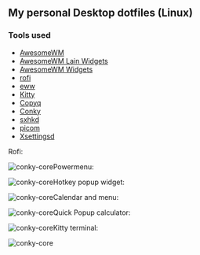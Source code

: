 ## My personal Desktop dotfiles (Linux)

### Tools used

* [AwesomeWM](https://github.com/awesomeWM/awesome)
* [AwesomeWM Lain Widgets](https://github.com/lcpz/lain)
* [AwesomeWM Widgets](https://github.com/streetturtle/awesome-wm-widgets)
* [rofi](https://github.com/davatorium/rofi)
* [eww](https://github.com/elkowar/eww)
* [Kitty](https://sw.kovidgoyal.net/kitty/)
* [Copyq](https://github.com/hluk/CopyQ)
* [Conky](https://github.com/brndnmtthws/conky)
* [sxhkd](https://github.com/baskerville/sxhkd)
* [picom](https://github.com/FT-Labs/picom)
* [Xsettingsd](https://codeberg.org/derat/xsettingsd)


Rofi:
<div style="float:left">
<img alt=conky-core src=https://raw.githubusercontent.com/madhur/dotfiles/main/rofi.png />
</div>

<div style="float:clear"></div>

Powermenu:
<div style="float:left">
<img alt=conky-core src=https://raw.githubusercontent.com/madhur/dotfiles/main/powermenu.png />
</div>


<div style="float:clear"></div>

Hotkey popup widget:
<div style="float:left">
<img alt=conky-core src=https://raw.githubusercontent.com/madhur/dotfiles/main/hotkey_popup.png />
</div>

<div style="float:clear"></div>

Calendar and menu:
<div style="float:left">
<img alt=conky-core src=https://raw.githubusercontent.com/madhur/dotfiles/main/jgmenu.png />
</div>


Quick Popup calculator:
<div style="float:left">
<img alt=conky-core src=https://raw.githubusercontent.com/madhur/dotfiles/main/popup_calculator.png />
</div>

Kitty terminal:
<div style="float:left">
<img alt=conky-core src=https://raw.githubusercontent.com/madhur/dotfiles/main/fastfetch.png />
</div>

<div style="float:clear"></div>


<div style="float:clear"></div>
<p/><p/><p/>
